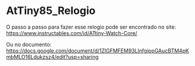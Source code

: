 # AtTiny85_Relogio

O passo a passo para fazer esse relogio pode ser encontrado no site:
https://www.instructables.com/id/ATtiny-Watch-Core/

Ou no documento:
https://docs.google.com/document/d/1ZlGFMFEM93LlnfgippGAucBTM4pKmbMLO16Ldukzsz4/edit?usp=sharing
